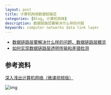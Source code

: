 ```yaml
---
layout: post
title: 计算机网络数据链路层
categories: [Blog, 计算机网络]
description: 数据链路层要解决什么样的问题
keywords: computer networks data link layer 
---
```


+ [数据链路层要解决什么样的问题、数据链路层概览](https://wendaocsmaster.github.io/2023/02/07/Computer-Networks-data-link-layer-overview/)
+ [如何实现数据链路层透明传输和差错检测](https://wendaocsmaster.github.io/2023/02/07/Computer-Networks-data-link-layer-Transparent-transmission-and-error-detection/)

## 参考资料

[深入浅出计算机网络（微课视频版）](http://www.tup.tsinghua.edu.cn/booksCenter/book_09342101.html)

![img](https://wendaocsmaster.github.io/images/blog/093421-01.jpg)
